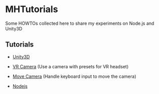 # MHTutorials
Some HOWTOs collected here to share my experiments on Node.js and Unity3D

## Tutorials

* [Unity3D](https://store.unity.com/)
 * [VR Camera](https://github.com/mhebrard/MHTutorials/tree/master/unity3d/MHUtils/VRCamera) (Use a camera with presets for VR headset)
 * [Move Camera](https://github.com/mhebrard/MHTutorials/tree/master/unity3d/MHUtils/MoveCamera) (Handle keyboard input to move the camera)

* [Nodejs](https://nodejs.org/)
